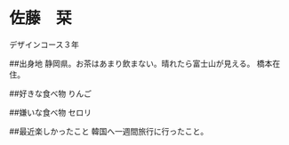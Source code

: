 # 佐藤　栞
デザインコース３年

##出身地
静岡県。お茶はあまり飲まない。晴れたら富士山が見える。
橋本在住。


##好きな食べ物
りんご

##嫌いな食べ物
セロリ

##最近楽しかったこと
韓国へ一週間旅行に行ったこと。

##
